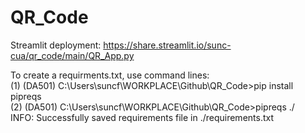# QR_Code
Streamlit deployment:  https://share.streamlit.io/sunc-cua/qr_code/main/QR_App.py

To create a requirments.txt, use command lines:  
(1) (DA501) C:\Users\suncf\WORKPLACE\Github\QR_Code>pip install pipreqs       
(2) (DA501) C:\Users\suncf\WORKPLACE\Github\QR_Code>pipreqs ./          
   INFO: Successfully saved requirements file in ./requirements.txt      

